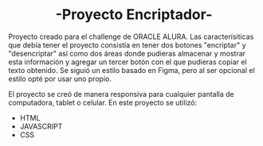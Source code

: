 <h1 align="center">-Proyecto Encriptador-</h1>

Proyecto creado para el challenge de ORACLE ALURA.
Las caracterísiticas que debía tener el proyecto consistía en tener
dos botones "encriptar" y "desencriptar" así como dos áreas donde 
pudieras almacenar y mostrar esta información y agregar un tercer botón con el que pudieras
copiar el texto obtenido.
Se siguió un estilo basado en Figma, pero al ser opcional el estilo opté por usar uno propio.

El proyecto se creó de manera responsiva para cualquier pantalla de computadora, tablet o celular.
En este proyecto se utilizó:

- HTML
- JAVASCRIPT
- CSS

